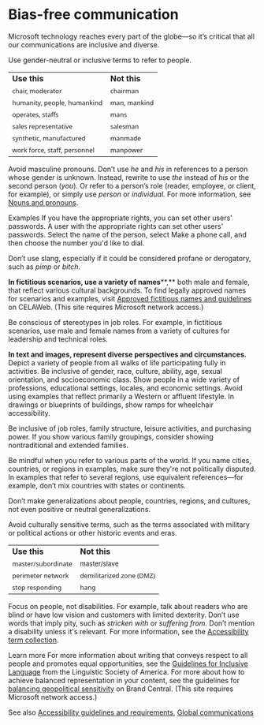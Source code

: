 ﻿# Bias-free communication

Microsoft technology reaches every part of the globe—so it’s critical that all our communications are inclusive and diverse.

Use gender-neutral or inclusive terms to refer to people.

<table>
<tbody>
<tr class="odd">
<td><b>Use this</b></td>
<td><b>Not this</b></td>
</tr>
<tr class="even">
<td><div>
<span style="font-family:Segoe UI;font-size:small;">chair, moderator</span>
</div></td>
<td><div>
<span style="font-family:Segoe UI;font-size:small;">chairman</span>
</div></td>
</tr>
<tr class="odd">
<td><span style="font-family:Segoe UI;font-size:small;">humanity, people, humankind</span></td>
<td><span style="font-family:Segoe UI;font-size:small;">man, mankind</span></td>
</tr>
<tr class="even">
<td><span style="font-family:Segoe UI;font-size:small;">operates, staffs</span></td>
<td><span style="font-family:Segoe UI;font-size:small;">mans</span></td>
</tr>
<tr class="odd">
<td><span style="font-family:Segoe UI;font-size:small;">sales representative</span></td>
<td><span style="font-family:Segoe UI;font-size:small;">salesman</span></td>
</tr>
<tr class="even">
<td><span style="font-family:Segoe UI;font-size:small;">synthetic, manufactured</span></td>
<td><span style="font-family:Segoe UI;font-size:small;">manmade</span></td>
</tr>
<tr class="odd">
<td><div>
<span style="font-family:Segoe UI;font-size:small;">work force, staff, personnel</span>
</div></td>
<td><div>
<span style="font-family:Segoe UI;font-size:small;">manpower</span>
</div></td>
</tr>
</tbody>
</table>

Avoid masculine pronouns. Don’t use *he* and *his* in references to a person whose gender is unknown. Instead, rewrite to use *the* instead of *his* or the second person (*you*). Or refer to a person’s role (reader, employee, or client, for example), or simply use *person* or *individual.* For more information, see [Nouns and pronouns](/style-guide/grammar/nouns-pronouns).

Examples 
If you have the appropriate rights, you can set other users’ passwords.
A user with the appropriate rights can set other users' passwords.
Select the name of the person, select Make a phone call, and then choose the number you'd like to dial.

Don’t use slang, especially if it could be considered profane or derogatory, such as *pimp* or *bitch*. 

**In fictitious scenarios, use a variety of names****,**
both male and female, that reflect various
cultural backgrounds. To find legally approved names for scenarios
and examples, visit [Approved fictitious names and guidelines](https://microsoft.sharepoint.com/sites/LCAWeb/Home/Copyrights-Trademarks-and-Patents/Trademarks/Fictitious-Names) on CELAWeb. (This site requires Microsoft network access.)

Be conscious of stereotypes in job roles. For
example, in fictitious scenarios, use male and female names from a
variety of cultures for leadership and technical roles. 

**In text and images, represent diverse perspectives and circumstances.** Depict a variety of people from all walks of life participating fully in activities. Be
inclusive of gender, race, culture, ability, age, sexual orientation,
and socioeconomic class. Show people in a wide variety
of professions, educational settings, locales, and economic settings. Avoid using examples that reflect primarily a Western or affluent lifestyle. In drawings or blueprints of buildings, show ramps for wheelchair accessibility. 

Be inclusive of job roles, family structure, leisure activities, and purchasing power. If you show various family groupings, consider showing nontraditional and extended families. 

Be mindful when you refer to various parts of the world. If
you name cities, countries, or regions in examples, make sure
they're not politically disputed. In examples that refer to several
regions, use equivalent references—for example, don’t mix
countries with states or continents.

Don’t make generalizations about people, countries, regions, and cultures, not even positive or neutral generalizations. 

Avoid culturally sensitive terms, such as the terms associated with military or political actions or other historic events and eras.

<table>
<tbody>
<tr class="odd">
<td><b>Use this</b></td>
<td><b>Not this</b></td>
</tr>
<tr class="even">
<td><span style="font-family:Segoe UI;font-size:small;">master/subordinate</span></td>
<td><span style="font-size:small;">master/slave</span></td>
</tr>
<tr class="odd">
<td><span style="font-family:Segoe UI;font-size:small;">perimeter network</span></td>
<td><span style="font-family:Segoe UI;font-size:small;">demilitarized zone (DMZ)</span></td>
</tr>
<tr class="even">
<td><div>
<span style="font-family:Segoe UI;font-size:small;">stop responding</span>
</div></td>
<td><div>
<span style="font-family:Segoe UI;font-size:small;">hang</span>
</div></td>
</tr>
</tbody>
</table>

Focus on people, not disabilities. For example, talk about readers who are blind or have low vision and customers with limited dexterity. Don’t use words that imply pity, such as *stricken with* or *suffering from.* Don’t mention a disability unless it's relevant. For more information, see the [Accessibility term collection](/style-guide/a-z-word-list-term-collections/term-collections/accessibility-terms). 

Learn more For more information about writing that conveys respect to all people and promotes equal opportunities, see the [Guidelines for Inclusive Language](http://www.linguisticsociety.org/content/guidelines-inclusive-language "Linguistic Society of America's guidelines for inclusive language") from the Linguistic Society of America. For more about how to achieve balanced representation in your content, see the guidelines for [balancing geopolitical sensitivity](https://microsoft.sharepoint.com/teams/BrandCentral/Guidelines/Balancing_Global_Readiness_and_Diversity.pdf?WT.mc_id=Feb17_NL_DiversityInPhotos_15) on Brand Central. (This site requires Microsoft network access.)

See also [Accessibility guidelines and requirements](/style-guide/accessibility/accessibility-guidelines-requirements), [Global communications](/style-guide/global-communications/)
